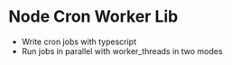 # Node Cron Worker Lib 
- Write cron jobs with typescript
- Run jobs in parallel with worker_threads in two modes